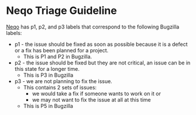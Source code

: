 # Neqo Triage Guideline

[Neqo](https://github.com/mozilla/neqo/issues) has p1, p2, and p3 labels that correspond to the following Bugzilla labels:
- p1 - the issue should be fixed as soon as possible because it is a defect or a fix has been planned for a project.
  - This is P1 and P2 in Bugzilla.
- p2 - the issue should be fixed but they are not critical, an issue can be in this state for a longer time.
  - This is P3 in Bugzilla
- p3 - we are not planning to fix the issue.
  - This contains 2 sets of issues:
    - we would take a fix if someone wants to work on it or
    - we may not want to fix the issue at all at this time
  - This is P5 in Bugzilla
